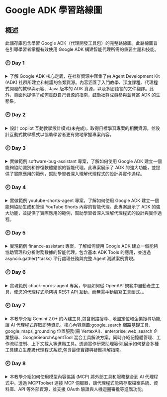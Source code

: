 # Google ADK 學習路線圖

## 概述

此儲存庫包含學習 Google ADK（代理開發工具包）的完整路線圖。此路線圖旨在引導學習者掌握有效使用 Google ADK 構建智能代理所需的重要主題和技能。


### 🕗 Day 1
<details>

<summary>
了解 Google ADK 核心定義，在社群資源中匯集了由 Agent Development Kit (ADK) 社群所建立和維護的各類資源。內容涵蓋了入門教學、深度課程、代理程式開發的教學與示範、Java 版本的 ADK 資源，以及多國語言的文件翻譯。此外，頁面也提供了如何貢獻自己資源的指南，鼓勵社群成員參與並豐富 ADK 的生態系。
</summary>

#### **詳細說明**：
  - [文件連結](./docs/google-adk-docs-community_summary.md)

#### **參考資源**
  - [Google ADK Getting Started ](https://google.github.io/adk-docs/community/#getting-started)
  - [Getting Started with Agent Development Kit Tools (MCP, Google Search, LangChain, etc.)
    ](https://www.youtube.com/watch?v=5ZmaWY7UX6k)
  - [software-bug-assistant](https://github.com/google/adk-samples/tree/main/python/agents/software-bug-assistant)
  - [Tools Make an Agent: From Zero to Assistant with ADK](https://cloud.google.com/blog/topics/developers-practitioners/tools-make-an-agent-from-zero-to-assistant-with-adk?e=48754805?utm_source%3Dtwitter?utm_source%3Dlinkedin)
  - [Tools for Agents: ADK Tools list](https://google.github.io/adk-docs/tools/)
</details>

### 🕗 Day 2
<details>
<summary>
設計 copilot 互動教學設計模式(未完成)，取得目標學習專案的相關資源，並設計互動式教學模式以協助學習者更有效地掌握專案內容。
</summary>

- **詳細說明**：
  - [文件連結](.github/chatmodes/repo-guiding-learning.chatmode.md)

- **參考資源**
  - [專案相依連結](./workspace/python/agents/software-bug-assistant/README.md)
</details>

### 🕗 Day 3
<details>
<summary>
實做範例 software-bug-assistant 專案，了解如何使用 Google ADK 建立一個能夠協助識別和修復軟體錯誤的智能代理。此專案展示了 ADK 的強大功能，並提供了實際應用的範例，幫助學習者深入理解代理程式的設計與實作過程。
</summary>

- **詳細說明**：
  - [環境初始化流程](./workspace/python/agents/software-bug-assistant/docs/INSTALLATION_GUIDE.md)
  - [文件連結](./workspace/python/agents/software-bug-assistant/README.md)

- **參考資源**
  - [software-bug-assistant](./workspace/python/agents/software-bug-assistant/)
</details>

### 🕗 Day 4
<details>
<summary>
實做範例 youtube-shorts-agent 專案，了解如何使用 Google ADK 建立一個能夠協助生成和管理 YouTube Shorts 內容的智能代理。此專案展示了 ADK 的強大功能，並提供了實際應用的範例，幫助學習者深入理解代理程式的設計與實作過程。
</summary>

- **詳細說明**：
  - [文件連結](./workspace/python/agents/youtube-shorts-assistant/README.md)
  - [學習訓練指引筆記](./workspace/notes/google-adk-training-hub/README.md)

- **參考資源**
  - [Getting started with Agent Development Kit](https://www.youtube.com/watch?v=44C8u0CDtSo)
  - [youtube-shorts-assistant 專案Repo](./workspace/python/agents/youtube-shorts-assistant/)
  - [Google ADK Training Hub](https://raphaelmansuy.github.io/adk_training/)
</details>


### 🕗 Day 5
<details>
<summary>
實現範例 finance-assistant 專案，了解如何使用 Google ADK 建立一個能夠協助管理和分析財務數據的智能代理。包含基本 ADK Tools 的應用，並透過 asyncio.gather(*tasks) 平行處理任務與完整 Agent 測試案例實現。
</summary>

- **詳細說明**：
  - [文件連結](./workspace/python/agents/finance-assistant/README.md)

- **參考資源**
  - [Tutorial 02: Function Tools Implementation](https://github.com/raphaelmansuy/adk_training/tree/main/tutorial_implementation/tutorial02)
  - [finance-assistant](./workspace/python/agents/finance-assistant/)
  - [Tutorial 02: Function Tools - Give Your Agent Superpowers](https://raphaelmansuy.github.io/adk_training/docs/function_tools)
</details>

### 🕗 Day 6
<details>
<summary>
實現範例 chuck-norris-agent 專案，學習如何從 OpenAPI 規範中自動產生工具，使您的代理程式能夠與 REST API 互動，而無需手動編寫工具函式。。
</summary>

- **詳細說明**：
  - [文件連結](./workspace/python/agents/chuck-norris-agent/README.md)

- **參考資源**
  - [Tutorial 03: OpenAPI Tools - Connect Your Agent to Web APIs](https://raphaelmansuy.github.io/adk_training/docs/openapi_tools/)
  - [# 教學 03：OpenAPI 工具 - REST API 整合](./workspace/notes/google-adk-training-hub/openapi_tools.md)
  - [chuck-norris-agent](./workspace/python/agents/chuck-norris-agent/)
  - [Tutorial 03: Chuck Norris OpenAPI Tools Agent](https://github.com/raphaelmansuy/adk_training/tree/main/tutorial_implementation/tutorial03/)
</details>

### 🕗 Day 7
<details>
<summary>
本教學介紹 Gemini 2.0+ 的內建工具,包含網路搜尋、地圖定位和企業搜尋功能,讓 AI 代理程式存取即時資訊。核心內容涵蓋:google_search 網路基礎工具、google_maps_grounding 位置服務(需 VertexAI)、enterprise_web_search 企業搜尋、GoogleSearchAgentTool 混合工具解決方案。同時介紹記憶體管理、工作流程控制、上下文載入等進階工具。透過實作研究助理範例,展示如何整合多種工具建立生產級代理程式系統,包含最佳實踐與疑難排解指南。
</summary>

- **詳細說明**：
  - [文件連結](./workspace/python/agents/chuck-norris-agent/README.md)

- **參考資源**
  [# 教學 11：內建工具與基礎 (Built-in Tools & Grounding)](./workspace/notes/google-adk-training-hub/built_in_tools_grounding.md)
  [Grounding Agent](./workspace/python/agents/grounding-agent/)
</details>

### 🕗 Day 8
<details>
<summary>
本教學介紹如何使用模型內容協議 (MCP) 將外部工具和服務整合到 AI 代理程式中。透過 MCPToolset 連接 MCP 伺服器，讓代理程式能夠存取檔案系統、資料庫、API 等外部資源，並支援 OAuth 驗證與人機迴圈審批等進階功能。
</summary>

- **詳細說明**：
  - [文件連結](./workspace/python/agents/mcp-agent/README.md)

- **參考資源**
  [# 教學 16: 模型內容協議 (MCP) 整合 - 標準化工具協議](./workspace/notes/google-adk-training-hub/mcp_integration.md)
  [MCP Agent](./workspace/python/agents/mcp-agent/)
</details>